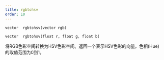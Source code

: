 ```yaml
---
title: rgbtohsv
order: 10
---
```

`vector  rgbtohsv(vector rgb)`

`vector  rgbtohsv(float r, float g, float b)`

将RGB色彩空间转换为HSV色彩空间。返回一个表示HSV色彩的向量。色相(Hue)的取值范围为0到1。
